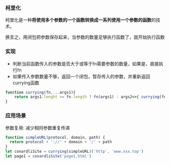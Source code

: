### 柯里化
柯里化是一种**将使用多个参数的一个函数转换成一系列使用一个参数的函数**的技术。

换言之，用闭包把参数保存起来，当参数的数量足够执行函数了，就开始执行函数
### 实现
- 判断当前函数传入的参数是否大于或等于fn需要参数的数量，如果是，直接执行fn
- 如果传入参数数量不够，返回一个闭包，暂存传入的参数，并重新返回currying函数
```js
function currying(fn,...args1){
    return args1.lenght >= fn.length ? fn(args1) : args2=>{ currying(fn,...args1,...args2) }
}
```
### 应用场景
参数复用: 减少相同参数重复传递
```js
function simpleURL(protocol, domain, path) {
  return protocol + '://' + domain + '/' + path
}
let conardliSite = currying(simpleURL)('http', 'www.xxx.top')
let page1 = conardliSite('page1.html')
```